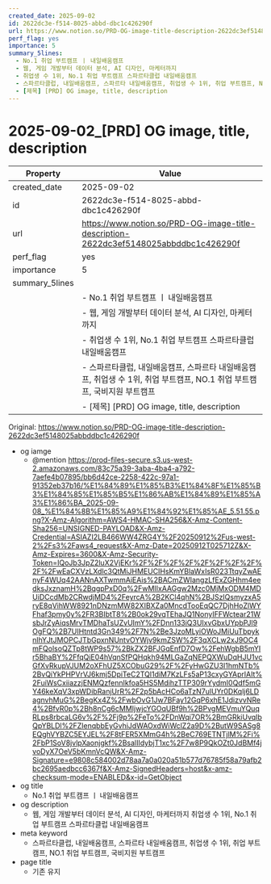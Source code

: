```yaml
---
created_date: 2025-09-02
id: 2622dc3e-f514-8025-abbd-dbc1c426290f
url: https://www.notion.so/PRD-OG-image-title-description-2622dc3ef5148025abbddbc1c426290f
perf_flag: yes
importance: 5
summary_5lines:
  - No.1 취업 부트캠프 ㅣ 내일배움캠프
  - 웹, 게임 개발부터 데이터 분석, AI 디자인, 마케터까지
  - 취업생 수 1위, No.1 취업 부트캠프 스파르타클럽 내일배움캠프
  - 스파르타클럽, 내일배움캠프, 스파르타 내일배움캠프, 취업생 수 1위, 취업 부트캠프, NO.1 취업 부트캠프, 국비지원 부트캠프
  - [제목] [PRD] OG image, title, description
---
```


# 2025-09-02_[PRD] OG image, title, description

| Property | Value |
| --- | --- |
| created_date | 2025-09-02 |
| id | 2622dc3e-f514-8025-abbd-dbc1c426290f |
| url | https://www.notion.so/PRD-OG-image-title-description-2622dc3ef5148025abbddbc1c426290f |
| perf_flag | yes |
| importance | 5 |
| summary_5lines | |
|  | - No.1 취업 부트캠프 ㅣ 내일배움캠프 |
|  | - 웹, 게임 개발부터 데이터 분석, AI 디자인, 마케터까지 |
|  | - 취업생 수 1위, No.1 취업 부트캠프 스파르타클럽 내일배움캠프 |
|  | - 스파르타클럽, 내일배움캠프, 스파르타 내일배움캠프, 취업생 수 1위, 취업 부트캠프, NO.1 취업 부트캠프, 국비지원 부트캠프 |
|  | - [제목] [PRD] OG image, title, description |

Original: https://www.notion.so/PRD-OG-image-title-description-2622dc3ef5148025abbddbc1c426290f

- og iamge 
  - @mention
    https://prod-files-secure.s3.us-west-2.amazonaws.com/83c75a39-3aba-4ba4-a792-7aefe4b07895/bb6d42ce-2258-422c-97a1-91352eb37b16/%E1%84%89%E1%85%B3%E1%84%8F%E1%85%B3%E1%84%85%E1%85%B5%E1%86%AB%E1%84%89%E1%85%A3%E1%86%BA_2025-09-08_%E1%84%8B%E1%85%A9%E1%84%92%E1%85%AE_5.51.55.png?X-Amz-Algorithm=AWS4-HMAC-SHA256&X-Amz-Content-Sha256=UNSIGNED-PAYLOAD&X-Amz-Credential=ASIAZI2LB466WW4ZRG4Y%2F20250912%2Fus-west-2%2Fs3%2Faws4_request&X-Amz-Date=20250912T025712Z&X-Amz-Expires=3600&X-Amz-Security-Token=IQoJb3JpZ2luX2VjEKr%2F%2F%2F%2F%2F%2F%2F%2F%2F%2FwEaCXVzLXdlc3QtMiJHMEUCIHsKmYBlaWxIsR023TtqyZwAEnyF4WUq42AANnAXTwmmAiEAis%2BACmZWIangzLfExZGHhm4eedksJxznamH%2BqgpPxD0q%2FwMIIxAAGgw2Mzc0MjMxODM4MDUiDCcdMb2CRwdjMD4%2FeyrcA%2B2KCl4qhN%2BJSzIQsmyzxA5ryE8qVihWW8921nDNzmMW82XIBXZa0MncdTooEqQC7DjhHoZlWYFhaf3pmy0y%2FR3BIbtT8%2B0ok29vqTEhaJQ1NonyIFFWctear21WsbJrZyAiqsMrvTMDhaTsUZvUImY%2FDnn133iQ3UIxvGbxUYpbPJl9OgFQ%2B7UIHtntd3Gn349%2F7N%2Be3JzoMLyiOWoJMiUuTbpyknlhYJtJMOPCJTbGpxnNUntvOYWjv9kmZSW%2F3qXCLw2xJ9OC4mFQolsoQZTp8tWP9s57%2BkZX2BFJGqEnfD7Ow%2FehWgbB5mYIr5BhaBY%2FfqQiE04hVqnSfPQHqkh94MLGaZqNEPQXWuDqHJU1vcGfXvRkupVJUM2oXFhUZ5XCObuG29%2F%2FyHwGZU3I1hmNTb%2BvQiYkPHPVrVJ6kmj5DpiTeC2TQl1diM7KzLFs5aP13cxyGYAprlAIt%2FuiWsCxiiazzjENMQzfennIkfoa5HS5MdihzTTP309rYydmI0Qdf5mGY46keXqV3xpWDibRanjUrR%2F2p5bAcHCo6aTzN7ulUYr0DKqlj6LDagnvhMuG%2BegKx4Z%2FwbOvG1Jw7BFay12GqP6xhE1JdizvvNRe4%2BfvR0p%2Bh8nCg6cMMIjwjcYGOqUBf9h%2BPvgMEVmuYQuqRLps8rbcaLG6v%2F%2Fj9p%2FeTo%2FDnWqi7OR%2BmGRkiUvqIbQpYBLDl%2FZIenqbbEyGvhiJdWAOxdWiWclZ2a9D%2ButW9SASg8EQghVYBZC5EYJEL%2F8tFER5XMmG4h%2BeC769ETNTjlM%2Fi%2FbP1SoV8jvlpXaonjgkf%2BsalIIdybjT1xc%2F7w8P9QkOZt0JdBMf4jvoDyX7OeV5bKmnVcQW&X-Amz-Signature=e9808c584002d78aa7a0a020a51b577d76785f58a79afb2bc2695aedbcc6367f&X-Amz-SignedHeaders=host&x-amz-checksum-mode=ENABLED&x-id=GetObject
- og title
  - No.1 취업 부트캠프 ㅣ 내일배움캠프
- og description
  -  웹, 게임 개발부터 데이터 분석, AI 디자인, 마케터까지 
 취업생 수 1위, No.1 취업 부트캠프 스파르타클럽 내일배움캠프
- meta keyword
  - 스파르타클럽, 내일배움캠프, 스파르타 내일배움캠프, 취업생 수 1위, 취업 부트캠프, NO.1 취업 부트캠프, 국비지원 부트캠프
- page title
  - 기존 유지
